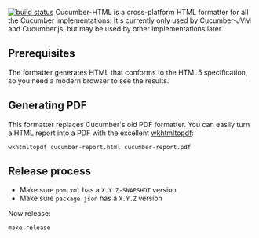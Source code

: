 [![build status](https://secure.travis-ci.org/cucumber/cucumber-html.png)](http://travis-ci.org/cucumber/cucumber-html)
Cucumber-HTML is a cross-platform HTML formatter for all the Cucumber implementations. It's currently only used by Cucumber-JVM and Cucumber.js, but may be used by other implementations later.

## Prerequisites

The formatter generates HTML that conforms to the HTML5 specification, so you need a modern browser to see the results.

## Generating PDF

This formatter replaces Cucumber's old PDF formatter. You can easily turn a HTML report into a PDF with the excellent [wkhtmltopdf](http://code.google.com/p/wkhtmltopdf/):

    wkhtmltopdf cucumber-report.html cucumber-report.pdf

## Release process

* Make sure `pom.xml` has a `X.Y.Z-SNAPSHOT` version
* Make sure `package.json` has a `X.Y.Z` version

Now release:

    make release